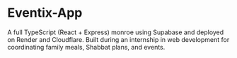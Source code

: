 # Eventix-App
A full TypeScript (React + Express) monroe using Supabase and deployed on Render and Cloudflare. Built during an internship in web development for coordinating family meals, Shabbat plans, and events.
